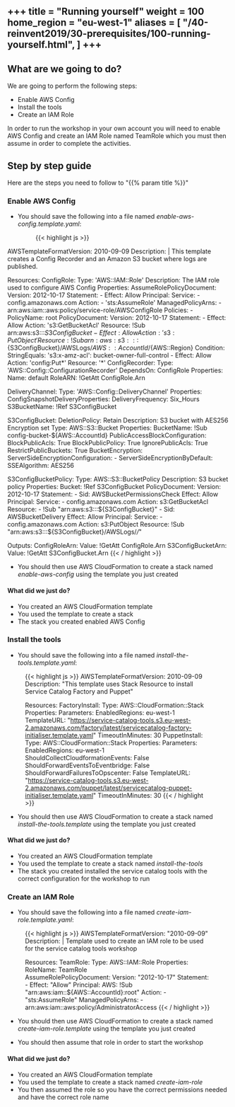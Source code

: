 +++
title = "Running yourself"
weight = 100
home_region = "eu-west-1"
aliases = [
    "/40-reinvent2019/30-prerequisites/100-running-yourself.html",
]
+++
---

## What are we going to do?

We are going to perform the following steps:

- Enable AWS Config
- Install the tools
- Create an IAM Role

In order to run the workshop in your own account you will need to enable AWS Config and create an IAM Role named
TeamRole which you must then assume in order to complete the activities. 

## Step by step guide

Here are the steps you need to follow to "{{% param title %}}"

### Enable AWS Config

- You should save the following into a file named _enable-aws-config.template.yaml_:
 
  <figure>
   {{< highlight js >}}
AWSTemplateFormatVersion: 2010-09-09
Description: |
  This template creates a Config Recorder and an Amazon S3 bucket where logs are published.

Resources:
  ConfigRole:
    Type: 'AWS::IAM::Role'
    Description: The IAM role used to configure AWS Config
    Properties:
      AssumeRolePolicyDocument:
        Version: 2012-10-17
        Statement:
          - Effect: Allow
            Principal:
              Service:
                - config.amazonaws.com
            Action:
              - 'sts:AssumeRole'
      ManagedPolicyArns:
        - arn:aws:iam::aws:policy/service-role/AWSConfigRole
      Policies:
        - PolicyName: root
          PolicyDocument:
            Version: 2012-10-17
            Statement:
              - Effect: Allow
                Action: 's3:GetBucketAcl'
                Resource: !Sub arn:aws:s3:::${S3ConfigBucket}
              - Effect: Allow
                Action: 's3:PutObject'
                Resource: !Sub arn:aws:s3:::${S3ConfigBucket}/AWSLogs/${AWS::AccountId}/${AWS::Region}
                Condition:
                  StringEquals:
                    's3:x-amz-acl': bucket-owner-full-control
              - Effect: Allow
                Action: 'config:Put*'
                Resource: '*'
  ConfigRecorder:
    Type: 'AWS::Config::ConfigurationRecorder'
    DependsOn: ConfigRole
    Properties:
      Name: default
      RoleARN: !GetAtt ConfigRole.Arn

  DeliveryChannel:
    Type: 'AWS::Config::DeliveryChannel'
    Properties:
      ConfigSnapshotDeliveryProperties:
        DeliveryFrequency: Six_Hours
      S3BucketName: !Ref S3ConfigBucket

  S3ConfigBucket:
    DeletionPolicy: Retain
    Description: S3 bucket with AES256 Encryption set
    Type: AWS::S3::Bucket
    Properties:
      BucketName: !Sub config-bucket-${AWS::AccountId}
      PublicAccessBlockConfiguration:
        BlockPublicAcls: True
        BlockPublicPolicy: True
        IgnorePublicAcls: True
        RestrictPublicBuckets: True
      BucketEncryption:
        ServerSideEncryptionConfiguration:
          - ServerSideEncryptionByDefault:
              SSEAlgorithm: AES256

  S3ConfigBucketPolicy:
    Type: AWS::S3::BucketPolicy
    Description: S3 bucket policy
    Properties:
      Bucket: !Ref S3ConfigBucket
      PolicyDocument:
        Version: 2012-10-17
        Statement:
          - Sid: AWSBucketPermissionsCheck
            Effect: Allow
            Principal:
              Service:
                - config.amazonaws.com
            Action: s3:GetBucketAcl
            Resource:
              - !Sub "arn:aws:s3:::${S3ConfigBucket}"
          - Sid: AWSBucketDelivery
            Effect: Allow
            Principal:
              Service:
                - config.amazonaws.com
            Action: s3:PutObject
            Resource: !Sub "arn:aws:s3:::${S3ConfigBucket}/AWSLogs/*/*"

Outputs:
  ConfigRoleArn:
    Value: !GetAtt ConfigRole.Arn
  S3ConfigBucketArn:
    Value: !GetAtt S3ConfigBucket.Arn
   {{< / highlight >}}
  </figure>

 
- You should then use AWS CloudFormation to create a stack named _enable-aws-config_ using the template you just created

#### What did we just do?

- You created an AWS CloudFormation template
- You used the template to create a stack
- The stack you created enabled AWS Config


### Install the tools

- You should save the following into a file named _install-the-tools.template.yaml_:

 <figure>
  {{< highlight js >}}
AWSTemplateFormatVersion: 2010-09-09
Description: "This template uses Stack Resource to install Service Catalog Factory and Puppet"

Resources:
  FactoryInstall:
    Type: AWS::CloudFormation::Stack
    Properties: 
      Parameters:
        EnabledRegions: eu-west-1
      TemplateURL: "https://service-catalog-tools.s3.eu-west-2.amazonaws.com/factory/latest/servicecatalog-factory-initialiser.template.yaml"
      TimeoutInMinutes: 30
  PuppetInstall:
    Type: AWS::CloudFormation::Stack
    Properties: 
      Parameters:
          EnabledRegions: eu-west-1
          ShouldCollectCloudformationEvents: False
          ShouldForwardEventsToEventbridge: False
          ShouldForwardFailuresToOpscenter: False
      TemplateURL: "https://service-catalog-tools.s3.eu-west-2.amazonaws.com/puppet/latest/servicecatalog-puppet-initialiser.template.yaml"
      TimeoutInMinutes: 30
  {{< / highlight >}}
 </figure>
 
 - You should then use AWS CloudFormation to create a stack named _install-the-tools.template_ using the template you just created

#### What did we just do?

- You created an AWS CloudFormation template
- You used the template to create a stack named _install-the-tools_
- The stack you created installed the service catalog tools with the correct configuration for the workshop to run


### Create an IAM Role

- You should save the following into a file named _create-iam-role.template.yaml_:

 <figure>
  {{< highlight js >}}
AWSTemplateFormatVersion: "2010-09-09"
Description: |
  Template used to create an IAM role to be used for the service catalog tools workshop

Resources:
  TeamRole:
    Type: AWS::IAM::Role
    Properties:
      RoleName: TeamRole      
      AssumeRolePolicyDocument:
        Version: "2012-10-17"
        Statement:
          - Effect: "Allow"
            Principal:
              AWS: !Sub "arn:aws:iam::${AWS::AccountId}:root"
            Action:
              - "sts:AssumeRole"
      ManagedPolicyArns:
        - arn:aws:iam::aws:policy/AdministratorAccess
  {{< / highlight >}}
 </figure>

- You should then use AWS CloudFormation to create a stack named _create-iam-role.template_ using the template you just created

- You should then assume that role in order to start the workshop


#### What did we just do?

- You created an AWS CloudFormation template
- You used the template to create a stack named _create-iam-role_
- You then assumed the role so you have the correct permissions needed and have the correct role name
